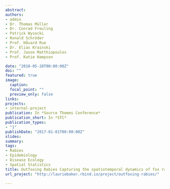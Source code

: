 ```yaml
---
abstract: 
authors:
- admin
- Dr. Thomas Müller
- Dr. Conrad Freuling
- Patrick Wysocki
- Ronald Schröder
- Prof. Håvard Rue
- Dr. Elias Krainski
- Prof. Jason Matthiopoulos
- Prof. Katie Hampson

date: "2018-05-28T00:00:00Z"
doi: ""
featured: true
image:
  caption: 
  focal_point: ""
  preview_only: false
links:
projects:
- internal-project
publication: In *Source Themes Conference*
publication_short: In *STC*
publication_types:
- "1"
publishDate: "2017-01-01T00:00:00Z"
slides: 
summary: 
tags:
- Rabies
- Epidemiology
- Disease Ecology
- Spatial Statistics
title: Outfoxing Rabies Capturing the spatiotemporal dynamics of fox rabies in Eastern Germany.
url_project: "http://lauriebaker.rbind.io/project/outfoxing-rabies/"

---
```

